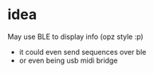 # idea

May use BLE to display info (opz style :p)

- it could even send sequences over ble
- or even being usb midi bridge
